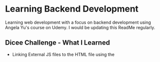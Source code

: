 # Learning Backend Development
Learning web development with a focus on backend development using Angela Yu's course on Udemy. I would be updating this ReadMe regularly.

## Dicee Challenge - What I Learned
- Linking External JS files to the HTML file using the <script> tag.
- Manipulation of the DOM using JavaScript and the document.querySelector property.
- The working principle of Math.random() in JS and how to make it fit into my desired range.
  
## Drum Kit Challenge - What I Learned
- Adding sounds to websites using the Audio object.
- Creating objects using function constructors.
- Keyboard and Mouse event listeners.
- Higher order and call back functions.

## Simon Game Challenge - What I Learned
- Jquery and Jquery Animations.

## Calculator Challenge - What I Learned
- How to initialize a node project using npm.
- How to use the express framework for building web backend servers
- How to parse information from an HTML form to a speciific server route
  
## Weather App - What I Learned
- How to work with external APIs using express
- API Endpoints, paths and parameters
- Testing API requests using postman
- Making GET requests to external APIs using Node HTTPS module
- Parsing JSON

## Newsletter Sign Up - What I learned
- How to work utilize the Mailchimp API to create an email marketing list
- How to use bootstrap to simplify my development process. Bootstrap was used for the frontend.
- How to load static files remotely using express
- How to send JSON data to an external server using JSON.stringify
- How to deploy on heroku and set the environment variables on heroku
- Checkout my deployed newsletter sign up project: https://riri-newsletter-sign-up.herokuapp.com/
  
## To Do List V1 - What I learned
- Templating with EJS
- Creating and exporting my own custom local node modules
